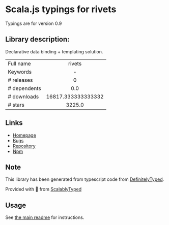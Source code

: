 
# Scala.js typings for rivets

Typings are for version 0.9

## Library description:
Declarative data binding + templating solution.

|                    |                 |
| ------------------ | :-------------: |
| Full name          | rivets |
| Keywords           | - |
| # releases         | 0 |
| # dependents       | 0.0 |
| # downloads        | 16817.333333333332 |
| # stars            | 3225.0 |

## Links
- [Homepage](https://github.com/mikeric/rivets#readme)
- [Bugs](https://github.com/mikeric/rivets/issues)
- [Repository](https://github.com/mikeric/rivets)
- [Npm](https://www.npmjs.com/package/rivets)
    


## Note
This library has been generated from typescript code from [DefinitelyTyped](https://definitelytyped.org).

Provided with :purple_heart: from [ScalablyTyped](https://github.com/oyvindberg/ScalablyTyped)

## Usage
See [the main readme](../../readme.md) for instructions.


